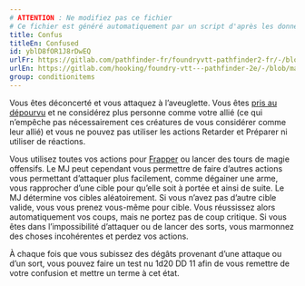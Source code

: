 ```yaml
---
# ATTENTION : Ne modifiez pas ce fichier
# Ce fichier est généré automatiquement par un script d'après les données du module Foundry VTT officiel et de sa traduction
title: Confus
titleEn: Confused
id: yblD8fOR1J8rDwEQ
urlFr: https://gitlab.com/pathfinder-fr/foundryvtt-pathfinder2-fr/-/blob/master/data/classes/yblD8fOR1J8rDwEQ.htm
urlEn: https://gitlab.com/hooking/foundry-vtt---pathfinder-2e/-/blob/master/packs/data/classes.db/confused.json
group: conditionitems
---
```

Vous êtes déconcerté et vous attaquez à l’aveuglette. Vous êtes [pris au dépourvu](pris-au-dépourvu.md) et ne considérez plus personne comme votre allié (ce qui n’empêche pas nécessairement ces créatures de vous considérer comme leur allié) et vous ne pouvez pas utiliser les actions Retarder et Préparer ni utiliser de réactions.  
  
Vous utilisez toutes vos actions pour [Frapper](../actions/frapper.md) ou lancer des tours de magie offensifs. Le MJ peut cependant vous permettre de faire d’autres actions vous permettant d’attaquer plus facilement, comme dégainer une arme, vous rapprocher d’une cible pour qu’elle soit à portée et ainsi de suite. Le MJ détermine vos cibles aléatoirement. Si vous n’avez pas d’autre cible valide, vous vous prenez vous-même pour cible. Vous réussissez alors automatiquement vos coups, mais ne portez pas de coup critique. Si vous êtes dans l’impossibilité d’attaquer ou de lancer des sorts, vous marmonnez des choses incohérentes et perdez vos actions.  
  
À chaque fois que vous subissez des dégâts provenant d’une attaque ou d’un sort, vous pouvez faire un test nu <a class="inline-roll roll" title="test nu DD 11" data-mode="roll" data-flavor="test nu DD 11" data-formula="1d20"><i class="fas fa-dice-d20"></i> 1d20</a> DD 11 afin de vous remettre de votre confusion et mettre un terme à cet état.



